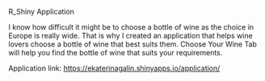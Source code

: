 R_Shiny Application

I know how difficult it might be to choose a bottle of wine as the choice in Europe is really wide. That is why I created an application that helps wine lovers choose a bottle of wine that best suits them.
Choose Your Wine Tab will help you find the bottle of wine that suits your requirements. 

Application link: https://ekaterinagalin.shinyapps.io/application/